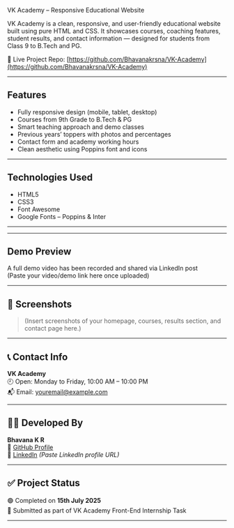 VK Academy – Responsive Educational Website

VK Academy is a clean, responsive, and user-friendly educational website built using pure HTML and CSS. It showcases courses, coaching features, student results, and contact information — designed for students from Class 9 to B.Tech and PG.

🔗 Live Project Repo:
[https://github.com/Bhavanakrsna/VK-Academy](https://github.com/Bhavanakrsna/VK-Academy)

---

##  Features

-  Fully responsive design (mobile, tablet, desktop)
-  Courses from 9th Grade to B.Tech & PG
-  Smart teaching approach and demo classes
-  Previous years’ toppers with photos and percentages
-  Contact form and academy working hours
-  Clean aesthetic using Poppins font and icons

---

##  Technologies Used

- HTML5
- CSS3
- Font Awesome
- Google Fonts – Poppins & Inter

---


---

##  Demo Preview

 A full demo video has been recorded and shared via LinkedIn post  
 (Paste your video/demo link here once uploaded)

---

## 📸 Screenshots

> (Insert screenshots of your homepage, courses, results section, and contact page here.)

---

## 📞 Contact Info

**VK Academy**  
🕘 Open: Monday to Friday, 10:00 AM – 10:00 PM  
📬 Email: [youremail@example.com]()

---

## 🙋‍♀️ Developed By

**Bhavana K R**  
🔗 [GitHub Profile](https://github.com/Bhavanakrsna)  
🔗 [LinkedIn](#) *(Paste LinkedIn profile URL)*

---

## ✅ Project Status

🟢 Completed on **15th July 2025**  
📁 Submitted as part of VK Academy Front-End Internship Task

---


